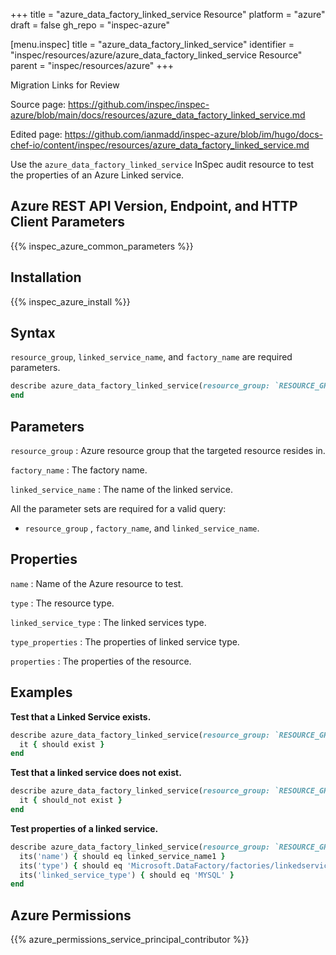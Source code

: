 +++
title = "azure_data_factory_linked_service Resource"
platform = "azure"
draft = false
gh_repo = "inspec-azure"

[menu.inspec]
title = "azure_data_factory_linked_service"
identifier = "inspec/resources/azure/azure_data_factory_linked_service Resource"
parent = "inspec/resources/azure"
+++

<div class="admonition-note">
<p class="admonition-note-title">Migration Links for Review</p>
<div class="admonition-note-text">
<p>Source page: <a href="https://github.com/inspec/inspec-azure/blob/main/docs/resources/azure_data_factory_linked_service.md">https://github.com/inspec/inspec-azure/blob/main/docs/resources/azure_data_factory_linked_service.md</a></p>
<p>Edited page: <a href="https://github.com/ianmadd/inspec-azure/blob/im/hugo/docs-chef-io/content/inspec/resources/azure_data_factory_linked_service.md">https://github.com/ianmadd/inspec-azure/blob/im/hugo/docs-chef-io/content/inspec/resources/azure_data_factory_linked_service.md</a></p>
</div>
</div>


Use the `azure_data_factory_linked_service` InSpec audit resource to test the properties of an Azure Linked service.

## Azure REST API Version, Endpoint, and HTTP Client Parameters

{{% inspec_azure_common_parameters %}}

## Installation

{{% inspec_azure_install %}}

## Syntax

`resource_group`, `linked_service_name`, and `factory_name` are required parameters.

```ruby
describe azure_data_factory_linked_service(resource_group: `RESOURCE_GROUP`, factory_name: `FACTORY_NAME`, linked_service_name: `LINKED_SERVICE_NAME`) do
end
```

## Parameters

`resource_group`
: Azure resource group that the targeted resource resides in.

`factory_name`
: The factory name.

`linked_service_name`
: The name of the linked service.

All the parameter sets are required for a valid query:

- `resource_group` , `factory_name`, and `linked_service_name`.

## Properties

`name`
: Name of the Azure resource to test.

`type`
: The resource type.

`linked_service_type`
: The linked services type.

`type_properties`
: The properties of linked service type.

`properties`
: The properties of the resource.

## Examples

**Test that a Linked Service exists.**

```ruby
describe azure_data_factory_linked_service(resource_group: `RESOURCE_GROUP`, factory_name: `FACTORY_NAME`, linked_service_name: `LINKED_SERVICE_NAME`) do
  it { should exist }
end
```

**Test that a linked service does not exist.**

```ruby
describe azure_data_factory_linked_service(resource_group: `RESOURCE_GROUP`, factory_name: `FACTORY_NAME`, linked_service_name: 'should not exit') do
  it { should_not exist }
end
```

**Test properties of a linked service.**

```ruby
describe azure_data_factory_linked_service(resource_group: `RESOURCE_GROUP`, name: 'FACTORY_NAME') do
  its('name') { should eq linked_service_name1 }
  its('type') { should eq 'Microsoft.DataFactory/factories/linkedservices' }
  its('linked_service_type') { should eq 'MYSQL' }
end
```

## Azure Permissions

{{% azure_permissions_service_principal_contributor %}}
